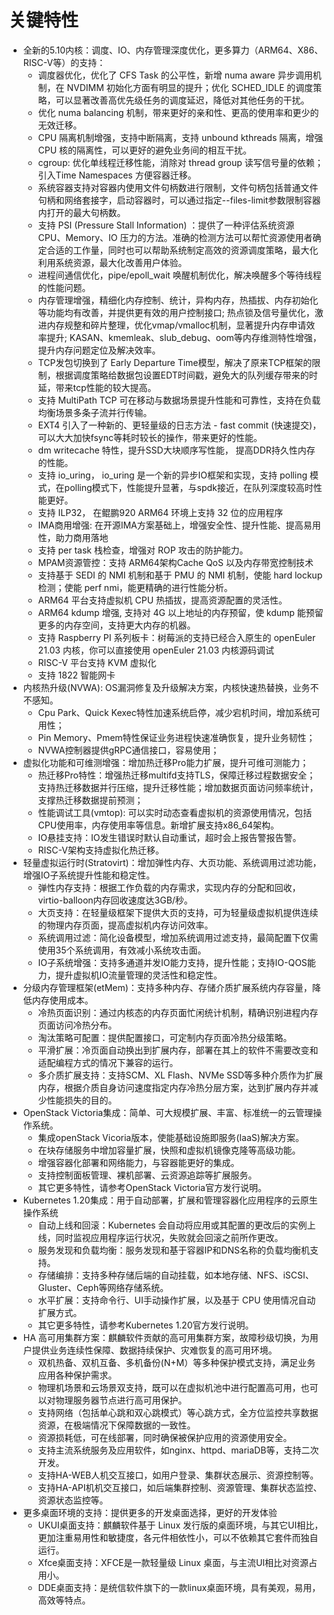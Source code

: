 # 关键特性<a name="ZH-CN_TOPIC_0228254580"></a>

- 全新的5.10内核：调度、IO、内存管理深度优化，更多算力（ARM64、X86、RISC-V等）的支持：
    - 调度器优化，优化了 CFS Task 的公平性，新增 numa aware 异步调用机制，在 NVDIMM 初始化方面有明显的提升；优化 SCHED_IDLE 的调度策略，可以显著改善高优先级任务的调度延迟，降低对其他任务的干扰。
    - 优化 numa balancing 机制，带来更好的亲和性、更高的使用率和更少的无效迁移。
    - CPU 隔离机制增强，支持中断隔离，支持 unbound kthreads 隔离，增强 CPU 核的隔离性，可以更好的避免业务间的相互干扰。
    - cgroup: 优化单线程迁移性能，消除对 thread group 读写信号量的依赖；引入Time Namespaces 方便容器迁移。 
    - 系统容器支持对容器内使用文件句柄数进行限制，文件句柄包括普通文件句柄和网络套接字，启动容器时，可以通过指定--files-limit参数限制容器内打开的最大句柄数。
    - 支持 PSI (Pressure Stall Information) ：提供了一种评估系统资源 CPU、Memory、IO 压力的方法。准确的检测方法可以帮忙资源使用者确定合适的工作量，同时也可以帮助系统制定高效的资源调度策略，最大化利用系统资源，最大化改善用户体验。
    - 进程间通信优化，pipe/epoll_wait 唤醒机制优化，解决唤醒多个等待线程的性能问题。
    - 内存管理增强，精细化内存控制、统计，异构内存，热插拔、内存初始化等功能均有改善，并提供更有效的用户控制接口; 热点锁及信号量优化，激进内存规整和碎片整理，优化vmap/vmalloc机制，显著提升内存申请效率提升; KASAN、kmemleak、slub_debug、oom等内存维测特性增强，提升内存问题定位及解决效率。
    - TCP发包切换到了 Early Departure Time模型，解决了原来TCP框架的限制，根据调度策略给数据包设置EDT时间戳，避免大的队列缓存带来的时延，带来tcp性能的较大提高。
    - 支持 MultiPath TCP 可在移动与数据场景提升性能和可靠性，支持在负载均衡场景多条子流并行传输。
    - EXT4 引入了一种新的、更轻量级的日志方法 - fast commit (快速提交)，可以大大加快fsync等耗时较长的操作，带来更好的性能。
    - dm writecache 特性，提升SSD大块顺序写性能， 提高DDR持久性内存的性能。
    - 支持 io_uring， io_uring 是一个新的异步IO框架和实现，支持 polling 模式，在polling模式下，性能提升显著，与spdk接近，在队列深度较高时性能更好。
    - 支持 ILP32， 在鲲鹏920 ARM64 环境上支持 32 位的应用程序
    - IMA商用增强: 在开源IMA方案基础上，增强安全性、提升性能、提高易用性，助力商用落地
    - 支持 per task 栈检查，增强对 ROP 攻击的防护能力。
    - MPAM资源管控：支持 ARM64架构Cache QoS 以及内存带宽控制技术
    - 支持基于 SEDI 的 NMI 机制和基于 PMU 的 NMI 机制，使能 hard lockup 检测；使能 perf nmi，能更精确的进行性能分析。
    - ARM64 平台支持虚拟机 CPU 热插拔，提高资源配置的灵活性。
    - ARM64 kdump 增强, 支持对 4G 以上地址的内存预留，使 kdump 能预留更多的内存空间，支持更大内存的机器。
    - 支持 Raspberry PI 系列板卡：树莓派的支持已经合入原生的 openEuler 21.03 内核，你可以直接使用 openEuler 21.03 内核源码调试
    - RISC-V 平台支持 KVM 虚拟化
    - 支持 1822 智能网卡
- 内核热升级(NVWA): OS漏洞修复及升级解决方案，内核快速热替换，业务不不感知。
    - Cpu Park、Quick Kexec特性加速系统启停，减少宕机时间，增加系统可用性；
    - Pin Memory、Pmem特性保证业务进程快速准确恢复，提升业务韧性；
    - NVWA控制器提供gRPC通信接口，容易使用；
- 虚拟化功能和可维测增强：增加热迁移Pro能力扩展，提升可维可测能力；
    - 热迁移Pro特性：增强热迁移multifd支持TLS，保障迁移过程数据安全；支持热迁移数据并行压缩，提升迁移性能；增加数据页面访问频率统计，支撑热迁移数据提前预测；
    - 性能调试工具(vmtop): 可以实时动态查看虚拟机的资源使用情况，包括CPU使用率，内存使用率等信息。新增扩展支持x86_64架构。
    - IO悬挂支持：IO发生错误时默认自动重试，超时会上报告警报告警。
    - RISC-V架构支持虚拟化热迁移。
- 轻量虚拟运行时(Stratovirt)：增加弹性内存、大页功能、系统调用过滤功能，增强IO子系统提升性能和稳定性。
    - 弹性内存支持：根据工作负载的内存需求，实现内存的分配和回收， virtio-balloon内存回收速度达3GB/秒。
    - 大页支持：在轻量级框架下提供大页的支持，可为轻量级虚拟机提供连续的物理内存页面，提高虚拟机内存访问效率。
    - 系统调用过滤：简化设备模型，增加系统调用过滤支持，最简配置下仅需使用35个系统调用，有效减小系统攻击面。
    - IO子系统增强：支持多通道并发IO能力支持，提升性能；支持IO-QOS能力，提升虚拟机IO流量管理的灵活性和稳定性。
- 分级内存管理框架(etMem)：支持多种内存、存储介质扩展系统内存容量，降低内存使用成本。
    - 冷热页面识别：通过内核态的内存页面忙闲统计机制，精确识别进程内存页面访问冷热分布。
    - 淘汰策略可配置：提供配置接口，可定制内存页面冷热分级策略。
    - 平滑扩展：冷页面自动换出到扩展内存，部署在其上的软件不需要改变和适配编程方式的情况下兼容的运行。
    - 多介质扩展支持：支持SCM、XL Flash、NVMe SSD等多种介质作为扩展内存，根据介质自身访问速度指定内存冷热分层方案，达到扩展内存并减少性能损失的目的。
- OpenStack Victoria集成：简单、可大规模扩展、丰富、标准统一的云管理操作系统。
    - 集成openStack Vicoria版本，使能基础设施即服务(IaaS)解决方案。
    - 在块存储服务中增加容量扩展，快照和虚拟机镜像克隆等高级功能。
    - 增强容器化部署和网络能力，与容器能更好的集成。
    - 支持控制面板管理、裸机部署、云资源追踪等扩展服务。
    - 其它更多特性，请参考OpenStack Victoria官方发行说明。
- Kubernetes 1.20集成：用于自动部署，扩展和管理容器化应用程序的云原生操作系统
    - 自动上线和回滚：Kubernetes 会自动将应用或其配置的更改后的实例上线，同时监视应用程序运行状况，失败就会回滚之前所作更改。
    - 服务发现和负载均衡：服务发现和基于容器IP和DNS名称的负载均衡机支持。
    - 存储编排：支持多种存储后端的自动挂载，如本地存储、NFS、iSCSI、Gluster、Ceph等网络存储系统。
    - 水平扩展：支持命令行、UI手动操作扩展，以及基于 CPU 使用情况自动扩展方式。
    - 其它更多特性，请参考Kubernetes 1.20官方发行说明。
- HA 高可用集群方案：麒麟软件贡献的高可用集群方案，故障秒级切换，为用户提供业务连续性保障、数据持续保护、灾难恢复的高可用环境。
    - 双机热备、双机互备、多机备份(N+M）等多种保护模式支持，满足业务应用各种保护需求。
    - 物理机场景和云场景双支持，既可以在虚拟机池中进行配置高可用，也可以对物理服务器节点进行高可用保护。
    - 支持网络（包括单心跳和双心跳模式）等心跳方式，全方位监控共享数据资源，在极端情况下保障数据的一致性。
    - 资源损耗低，可在线部署，同时确保被保护应用的资源使用安全。
    - 支持主流系统服务及应用软件，如nginx、httpd、mariaDB等，支持二次开发。
    - 支持HA-WEB人机交互接口，如用户登录、集群状态展示、资源控制等。
    - 支持HA-API机机交互接口，如后端集群控制、资源管理、集群状态监控、资源状态监控等。
- 更多桌面环境的支持：提供更多的开发桌面选择，更好的开发体验
    - UKUI桌面支持：麒麟软件基于 Linux 发行版的桌面环境，与其它UI相比，更加注重易用性和敏捷度，各元件相依性小，可以不依赖其它套件而独自运行。
    - Xfce桌面支持：XFCE是一款轻量级 Linux 桌面，与主流UI相比对资源占用小。
    - DDE桌面支持：是统信软件旗下的一款linux桌面环境，具有美观，易用，高效等特点。
